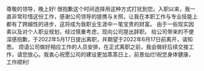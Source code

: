 
尊敬的领导，晚上好! 很抱歉这个时间选择用这种方式打扰到您。入职以来，我一直非常珍惜这份工作，感谢公司领导的提携与关照，让我在本职工作与专业技能上都有了跨越性的进步，这将成为我职业生涯中一笔宝贵的财富。 由于一些现实因素以及对个人职业规划，经过慎重考虑，现向公司提出辞职。 给公司带来的不便深感抱歉，于2022年5月17日提出离职，并期望于2022年6月17日前离开，请知悉。 烦请公司做好相应工作的人员安排，在正式离职之前，我会做好后续交接工作，请您放心。我衷心祝愿公司的建设更加蒸蒸日上，前景灿烂!祝您身体健康，工作顺利!